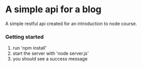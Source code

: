 # A simple api for a blog

A simple restful api created for an introduction to node course. 

### Getting started
1. run 'npm install'  
2. start the server with 'node server.js'  
3. you should see a success message
